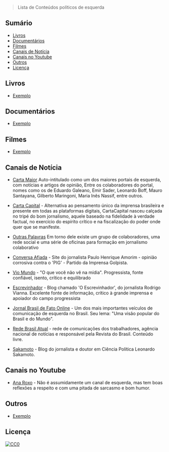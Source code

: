 > Lista de Conteúdos políticos de esquerda

## Sumário
<!-- toc -->
* [Livros](#livros)
* [Documentários](#documentarios)
* [Filmes](#filmes)
* [Canais de Notícia](#canais-de-noticia)
* [Canais no Youtube](#canais-no-youtube)
* [Outros](#outros)
* [Licença](#licenca)

<!-- toc stop -->

<!-- ps: table of contents generated by [readme-toc](https://www.npmjs.com/package/readme-toc) plugin. -->


## Livros

- [Exemplo](https://exemplo)

## Documentários

- [Exemplo](https://exemplo)

## Filmes

- [Exemplo](https://exemplo)

## Canais de Notícia

- [Carta Maior](http://www.cartamaior.com.br) Auto-intitulado como um dos maiores portais de esquerda, com notícias e artigos de opinião, Entre os colaboradores do portal, nomes como os de Eduardo Galeano, Emir Sader, Leonardo Boff, Mauro Santayana, Gilberto Maringoni, Maria Inês Nassif, entre outros.

- [Carta Capital](http://www.cartacapital.com.br/) - Alternativa ao pensamento único da imprensa brasileira e presente em todas as plataformas digitais, CartaCapital nasceu calçada no tripé do bom jornalismo, aquele baseado na fidelidade à verdade factual, no exercício do espírito crítico e na fiscalização do poder onde quer que se manifeste.

- [Outras Palavras](http://www.outraspalavras.net) Em torno dele existe um grupo de colaboradores, uma rede social e uma série de oficinas para formação em jornalismo colaborativo

- [Conversa Afiada](http://www.conversaafiada.com.br/) - Site do jornalista Paulo Henrique Amorim - opinião corrosiva contra o 'PIG' - Partido da Imprensa Golpista. 

- [Vio Mundo](http://www.viomundo.com.br) - "O que você não vê na mídia". Progressista, fonte confiável, isento, crítico e equilibrado

- [Escrevinhador](http://www.rodrigovianna.com.br) - Blog chamado 'O Escrevinhador', do jornalista Rodrigo Vianna. Excelente fonte de informação, crítico à grande imprensa e apoiador do campo progressista

- [Jornal Brasil de Fato Online](http://www.brasildefato.com.br) - Um dos mais importantes veículos de comunicação de esquerda no Brasil. Seu lema: "Uma visão popular do Brasil e do Mundo".

- [Rede Brasil Atual](http://www.redebrasilatual.com.br) - rede de comunicações dos trabalhadores, agência nacional de notícias e responsável pela Revista do Brasil. Conteúdo livre.

- [Sakamoto](http://blogdosakamoto.blogosfera.uol.com.br/) - Blog do jornalista e doutor em Ciência Política Leonardo Sakamoto.


## Canais no Youtube

- [Ana Roxo](https://www.youtube.com/channel/UC103EEyV8RzaJjH7BjhsP-w/videos?view=0&shelf_id=0&sort=dd) - Não é assumidamente um canal de esquerda, mas tem boas reflexões a respeito e com uma pitada de sarcasmo e bom humor.

## Outros

- [Exemplo](https://exemplo)



## Licença

[![CC0](http://mirrors.creativecommons.org/presskit/buttons/88x31/svg/cc-zero.svg)](https://creativecommons.org/publicdomain/zero/1.0/)

